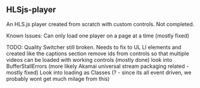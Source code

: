 ## HLSjs-player

An HLS.js player created from scratch with custom controls.
Not completed.

Known Issues:
Can only load one player on a page at a time (mostly fixed)

TODO:
Quality Switcher still broken.  Needs to fix to UL LI elements and created like the captions section
remove ids from controls so that multiple videos can be loaded with working controls (mostly done)
look into BufferStallErrors (more likely Akamai universal stream packaging related - mostly fixed)
Look into loading as Classes (? - since its all event driven, we probably wont get much milage from this)
